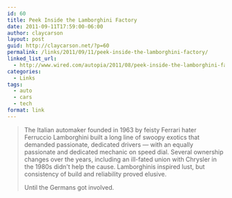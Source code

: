 ```yaml
---
id: 60
title: Peek Inside the Lamborghini Factory
date: 2011-09-11T17:59:00-06:00
author: claycarson
layout: post
guid: http://claycarson.net/?p=60
permalink: /links/2011/09/11/peek-inside-the-lamborghini-factory/
linked_list_url:
  - http://www.wired.com/autopia/2011/08/peek-inside-the-lamborghini-factory-2/all/1?viewall=true
categories:
  - Links
tags:
  - auto
  - cars
  - tech
format: link
---
```

<blockquote>
  The Italian automaker founded in 1963 by feisty Ferrari hater Ferruccio Lamborghini built a long line of swoopy exotics that demanded passionate, dedicated drivers — with an equally passionate and dedicated mechanic on speed dial. Several ownership changes over the years, including an ill-fated union with Chrysler in the 1980s didn't help the cause. Lamborghinis inspired lust, but consistency of build and reliability proved elusive.
  
  Until the Germans got involved.
</blockquote>
